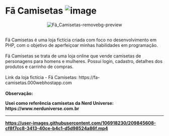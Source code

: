 # Fã Camisetas ![image](https://user-images.githubusercontent.com/106918230/209829475-c7fc38ce-3f39-4bfc-92e5-a9684e9d06fb.png)

<div align="center">

![Fã_Camisetas-removebg-preview](https://user-images.githubusercontent.com/106918230/209829942-2baca406-4f89-463d-9d64-916764c2475a.png)
<div/>

<div align="left">
<br/>
Fã Camisetas é uma loja fictícia criada com foco no desenvolvimento em PHP, com o objetivo de aperfeiçoar minhas habilidades em programação.
<br/>
<br/>
Fã Camisetas se trata de uma loja online que vende camisetas de personagens para homens e mulheres. Possui login, cadastro, detalhes dos produtos e carrinho de compras.
<br/>
<br/>
Link da loja fictícia - Fã Camisetas: https://fa-camisetas.000webhostapp.com
<br/>
<br/>
<strong>Observação:<strong/> <p>Usei como referência camisetas da Nerd Universe: https://www.nerduniverse.com.br<p/>
<hr/>

https://user-images.githubusercontent.com/106918230/209845608-cf8f7cc8-3413-40ce-b4c1-d5d98524a86f.mp4


